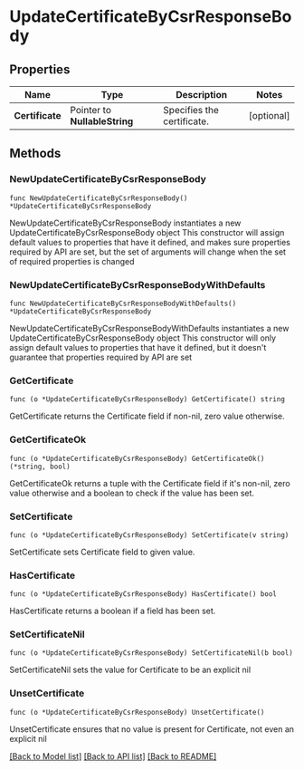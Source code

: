 # UpdateCertificateByCsrResponseBody

## Properties

Name | Type | Description | Notes
------------ | ------------- | ------------- | -------------
**Certificate** | Pointer to **NullableString** | Specifies the certificate. | [optional] 

## Methods

### NewUpdateCertificateByCsrResponseBody

`func NewUpdateCertificateByCsrResponseBody() *UpdateCertificateByCsrResponseBody`

NewUpdateCertificateByCsrResponseBody instantiates a new UpdateCertificateByCsrResponseBody object
This constructor will assign default values to properties that have it defined,
and makes sure properties required by API are set, but the set of arguments
will change when the set of required properties is changed

### NewUpdateCertificateByCsrResponseBodyWithDefaults

`func NewUpdateCertificateByCsrResponseBodyWithDefaults() *UpdateCertificateByCsrResponseBody`

NewUpdateCertificateByCsrResponseBodyWithDefaults instantiates a new UpdateCertificateByCsrResponseBody object
This constructor will only assign default values to properties that have it defined,
but it doesn't guarantee that properties required by API are set

### GetCertificate

`func (o *UpdateCertificateByCsrResponseBody) GetCertificate() string`

GetCertificate returns the Certificate field if non-nil, zero value otherwise.

### GetCertificateOk

`func (o *UpdateCertificateByCsrResponseBody) GetCertificateOk() (*string, bool)`

GetCertificateOk returns a tuple with the Certificate field if it's non-nil, zero value otherwise
and a boolean to check if the value has been set.

### SetCertificate

`func (o *UpdateCertificateByCsrResponseBody) SetCertificate(v string)`

SetCertificate sets Certificate field to given value.

### HasCertificate

`func (o *UpdateCertificateByCsrResponseBody) HasCertificate() bool`

HasCertificate returns a boolean if a field has been set.

### SetCertificateNil

`func (o *UpdateCertificateByCsrResponseBody) SetCertificateNil(b bool)`

 SetCertificateNil sets the value for Certificate to be an explicit nil

### UnsetCertificate
`func (o *UpdateCertificateByCsrResponseBody) UnsetCertificate()`

UnsetCertificate ensures that no value is present for Certificate, not even an explicit nil

[[Back to Model list]](../README.md#documentation-for-models) [[Back to API list]](../README.md#documentation-for-api-endpoints) [[Back to README]](../README.md)


